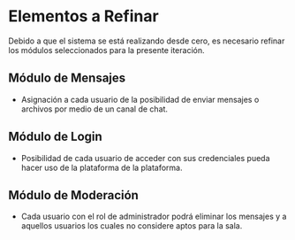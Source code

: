 # Elementos a Refinar

Debido a que el sistema se está realizando desde cero, es necesario refinar los módulos seleccionados para la presente iteración.

## Módulo de Mensajes

- Asignación a cada usuario de la posibilidad de enviar mensajes o archivos por medio de un canal de chat.

## Módulo de Login

- Posibilidad de cada usuario de acceder con sus credenciales pueda hacer uso de la plataforma de la plataforma.

## Módulo de Moderación

- Cada usuario con el rol de administrador podrá eliminar los mensajes y a aquellos usuarios los cuales no considere aptos para la sala.
